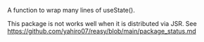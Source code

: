 A function to wrap many lines of useState().

This package is not works well when it is distributed via JSR.
See https://github.com/yahiro07/reasy/blob/main/package_status.md

